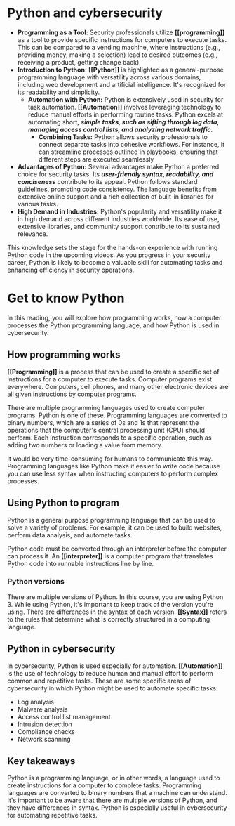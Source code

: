 # Python and cybersecurity

- **Programming as a Tool:** Security professionals utilize **[[programming]]** as a tool to provide specific instructions for computers to execute tasks. This can be compared to a vending machine, where instructions (e.g., providing money, making a selection) lead to desired outcomes (e.g., receiving a product, getting change back).
- **Introduction to Python:** **[[Python]]** is highlighted as a general-purpose programming language with versatility across various domains, including web development and artificial intelligence. It's recognized for its readability and simplicity.
	- **Automation with Python:** Python is extensively used in security for task automation. **[[Automation]]** involves leveraging technology to reduce manual efforts in performing routine tasks. Python excels at automating short, ***simple tasks, such as sifting through log data, managing access control lists, and analyzing network traffic.***
		- **Combining Tasks:** Python allows security professionals to connect separate tasks into cohesive workflows. For instance, it can streamline processes outlined in playbooks, ensuring that different steps are executed seamlessly
- **Advantages of Python:** Several advantages make Python a preferred choice for security tasks. Its ***user-friendly syntax, readability, and conciseness*** contribute to its appeal. Python follows standard guidelines, promoting code consistency. The language benefits from extensive online support and a rich collection of built-in libraries for various tasks.
- **High Demand in Industries:** Python's popularity and versatility make it in high demand across different industries worldwide. Its ease of use, extensive libraries, and community support contribute to its sustained relevance.

This knowledge sets the stage for the hands-on experience with running Python code in the upcoming videos. As you progress in your security career, Python is likely to become a valuable skill for automating tasks and enhancing efficiency in security operations.

# Get to know Python

In this reading, you will explore how programming works, how a computer processes the Python programming language, and how Python is used in cybersecurity.

## How programming works 

**[[Programming]]** is a process that can be used to create a specific set of instructions for a computer to execute tasks. Computer programs exist everywhere. Computers, cell phones, and many other electronic devices are all given instructions by computer programs.

There are multiple programming languages used to create computer programs. Python is one of these. Programming languages are converted to binary numbers, which are a series of 0s and 1s that represent the operations that the computer's central processing unit (CPU) should perform. Each instruction corresponds to a specific operation, such as adding two numbers or loading a value from memory. 

It would be very time-consuming for humans to communicate this way. Programming languages like Python make it easier to write code because you can use less syntax when instructing computers to perform complex processes.

## Using Python to program

Python is a general purpose programming language that can be used to solve a variety of problems. For example, it can be used to build websites, perform data analysis, and automate tasks. 

Python code must be converted through an interpreter before the computer can process it. An **[[interpreter]]** is a computer program that translates Python code into runnable instructions line by line.

### **Python versions**

There are multiple versions of Python. In this course, you are using Python 3. While using Python, it's important to keep track of the version you're using. There are differences in the syntax of each version. **[[Syntax]]** refers to the rules that determine what is correctly structured in a computing language.

## Python in cybersecurity

In cybersecurity, Python is used especially for automation. **[[Automation]]** is the use of technology to reduce human and manual effort to perform common and repetitive tasks. These are some specific areas of cybersecurity in which Python might be used to automate specific tasks:

- Log analysis
- Malware analysis
- Access control list management
- Intrusion detection
- Compliance checks
- Network scanning

## Key takeaways

Python is a programming language, or in other words, a language used to create instructions for a computer to complete tasks. Programming languages are converted to binary numbers that a machine can understand. It's important to be aware that there are multiple versions of Python, and they have differences in syntax. Python is especially useful in cybersecurity for automating repetitive tasks.